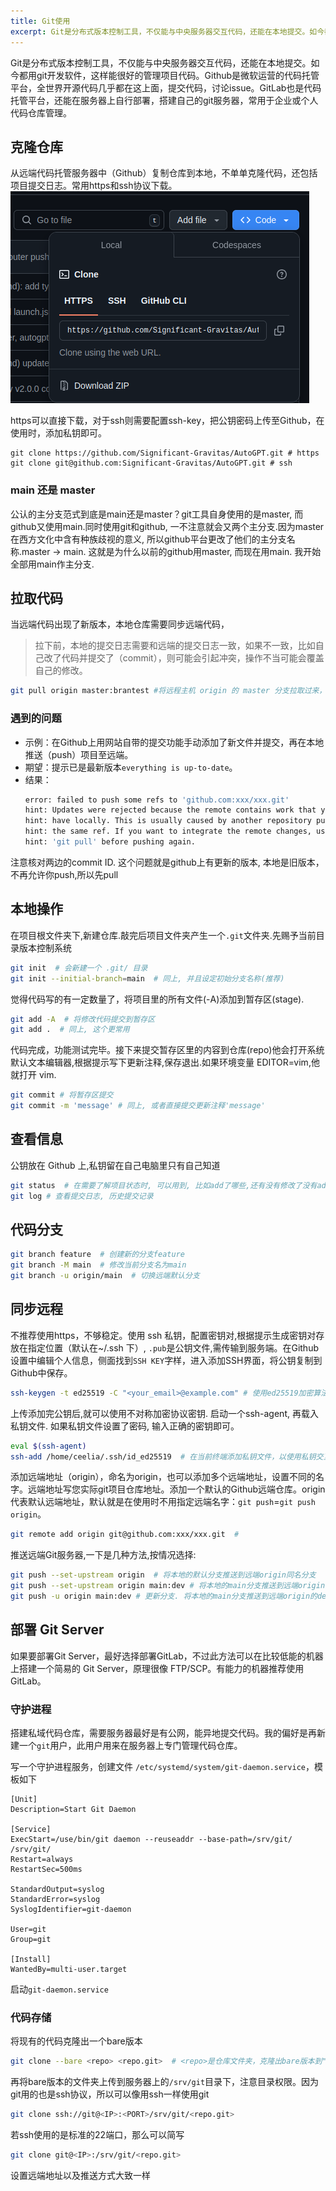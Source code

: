 ```yaml
---
title: Git使用
excerpt: Git是分布式版本控制工具，不仅能与中央服务器交互代码，还能在本地提交。如今都用git开发软件，这样能很好的管理项目代码。Github是微软运营的代码托管平台，全世界开源代码几乎都在这上面，提交代码，讨论issue。GitLab也是代码托管平台，还能在服务器上自行部署，搭建自己的git服务器，常用于企业或个人代码仓库管理。
---
```


Git是分布式版本控制工具，不仅能与中央服务器交互代码，还能在本地提交。如今都用git开发软件，这样能很好的管理项目代码。Github是微软运营的代码托管平台，全世界开源代码几乎都在这上面，提交代码，讨论issue。GitLab也是代码托管平台，还能在服务器上自行部署，搭建自己的git服务器，常用于企业或个人代码仓库管理。

## 克隆仓库

从远端代码托管服务器中（Github）复制仓库到本地，不单单克隆代码，还包括项目提交日志。常用https和ssh协议下载。
![img.png](../img/github_code_clone_url.png)

https可以直接下载，对于ssh则需要配置ssh-key，把公钥密码上传至Github，在使用时，添加私钥即可。

```shell
git clone https://github.com/Significant-Gravitas/AutoGPT.git # https
git clone git@github.com:Significant-Gravitas/AutoGPT.git # ssh
```

### main 还是 master

公认的主分支范式到底是main还是master？git工具自身使用的是master, 而github又使用main.同时使用git和github,
一不注意就会又两个主分支.因为master在西方文化中含有种族歧视的意义, 所以github平台更改了他们的主分支名称.master ->
main. 这就是为什么以前的github用master, 而现在用main. 我开始全部用main作主分支.

## 拉取代码

当远端代码出现了新版本，本地仓库需要同步远端代码，
> 拉下前，本地的提交日志需要和远端的提交日志一致，如果不一致，比如自己改了代码并提交了（commit），则可能会引起冲突，操作不当可能会覆盖自己的修改。

```bash
git pull origin master:brantest #将远程主机 origin 的 master 分支拉取过来，与本地的 brantest 分支合并
```

### 遇到的问题

- 示例：在Github上用网站自带的提交功能手动添加了新文件并提交，再在本地推送（push）项目至远端。
- 期望：提示已是最新版本`everything is up-to-date`。
- 结果：
    ```bash
    error: failed to push some refs to 'github.com:xxx/xxx.git'
    hint: Updates were rejected because the remote contains work that you do not
    hint: have locally. This is usually caused by another repository pushing to
    hint: the same ref. If you want to integrate the remote changes, use
    hint: 'git pull' before pushing again.
    ```

注意核对两边的commit ID. 这个问题就是github上有更新的版本, 本地是旧版本，不再允许你push,所以先pull

## 本地操作

在项目根文件夹下,新建仓库.敲完后项目文件夹产生一个`.git`文件夹.先赐予当前目录版本控制系统

```bash
git init  # 会新建一个 .git/ 目录
git init --initial-branch=main  # 同上, 并且设定初始分支名称(推荐)
```

觉得代码写的有一定数量了，将项目里的所有文件(-A)添加到暂存区(stage).

```bash
git add -A  # 将修改代码提交到暂存区
git add .  # 同上, 这个更常用
```

代码完成，功能测试完毕。接下来提交暂存区里的内容到仓库(repo)他会打开系统默认文本编辑器,根据提示写下更新注释,保存退出.如果环境变量
EDITOR=vim,他就打开 vim.

```bash
git commit # 将暂存区提交
git commit -m 'message' # 同上, 或者直接提交更新注释'message'
```

## 查看信息

公钥放在 Github 上,私钥留在自己电脑里只有自己知道

```bash
git status  # 在需要了解项目状态时, 可以用到, 比如add了哪些,还有没有修改了没有add的等等.
git log # 查看提交日志, 历史提交记录
```

## 代码分支

```bash
git branch feature  # 创建新的分支feature
git branch -M main  # 修改当前分支名为main
git branch -u origin/main  # 切换远端默认分支
```

## 同步远程

不推荐使用https，不够稳定。使用 ssh 私钥，配置密钥对,根据提示生成密钥对存放在指定位置（默认在~/.ssh 下）, `.pub`是公钥文件,需传输到服务端。在Github设置中编辑个人信息，侧面找到`SSH KEY`字样，进入添加SSH界面，将公钥复制到Github中保存。

```bash
ssh-keygen -t ed25519 -C "<your_email>@example.com" # 使用ed25519加密算法生成密钥对
```

上传添加完公钥后,就可以使用不对称加密协议密钥. 启动一个ssh-agent, 再载入私钥文件. 如果私钥文件设置了密码, 输入正确的密钥即可。

```bash
eval $(ssh-agent) 
ssh-add /home/ceelia/.ssh/id_ed25519  # 在当前终端添加私钥文件，以使用私钥交互
```

添加远端地址（origin），命名为origin，也可以添加多个远端地址，设置不同的名字。远端地址写您实际git项目仓库地址。添加一个默认的Github远端仓库。origin代表默认远端地址，默认就是在使用时不用指定远端名字：`git push`=`git push origin`。

```bash
git remote add origin git@github.com:xxx/xxx.git  # 
```

推送远端Git服务器,一下是几种方法,按情况选择:

```bash
git push --set-upstream origin  # 将本地的默认分支推送到远端origin同名分支
git push --set-upstream origin main:dev # 将本地的main分支推送到远端origin的dev分支
git push -u origin main:dev # 更新分支. 将本地的main分支推送到远端origin的dev分支
```

## 部署 Git Server

如果要部署Git Server，最好选择部署GitLab，不过此方法可以在比较低能的机器上搭建一个简易的 Git Server，原理很像 FTP/SCP。有能力的机器推荐使用 GitLab。

### 守护进程

搭建私域代码仓库，需要服务器最好是有公网，能异地提交代码。我的偏好是再新建一个`git`用户，此用户用来在服务器上专门管理代码仓库。

写一个守护进程服务，创建文件 `/etc/systemd/system/git-daemon.service`，模板如下

```
[Unit]
Description=Start Git Daemon

[Service]
ExecStart=/use/bin/git daemon --reuseaddr --base-path=/srv/git/ /srv/git/
Restart=always
RestartSec=500ms

StandardOutput=syslog
StandardError=syslog
SyslogIdentifier=git-daemon

User=git
Group=git

[Install]
WantedBy=multi-user.target
```

启动`git-daemon.service`

### 代码存储

将现有的代码克隆出一个bare版本

```bash
git clone --bare <repo> <repo.git>  # <repo>是仓库文件夹，克隆出bare版本到"仓库.git"
```

再将bare版本的文件夹上传到服务器上的`/srv/git`目录下，注意目录权限。因为git用的也是ssh协议，所以可以像用ssh一样使用git

```bash
git clone ssh://git@<IP>:<PORT>/srv/git/<repo.git>
```

若ssh使用的是标准的22端口，那么可以简写

```bash
git clone git@<IP>:/srv/git/<repo.git>
```

设置远端地址以及推送方式大致一样
